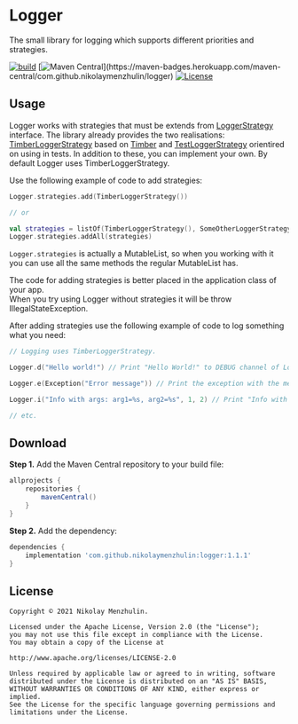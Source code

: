 # Logger

The small library for logging which supports different priorities and strategies.

[![build](https://github.com/NikolayMenzhulin/Logger/actions/workflows/ci-build.yml/badge.svg)](https://github.com/NikolayMenzhulin/Logger/actions/workflows/ci-build.yml) [![Maven Central](https://maven-badges.herokuapp.com/maven-central/com.github.nikolaymenzhulin/logger/badge.svg?)](https://maven-badges.herokuapp.com/maven-central/com.github.nikolaymenzhulin/logger) [![License](https://img.shields.io/badge/license-Apache%202.0-dark.svg)](http://www.apache.org/licenses/LICENSE-2.0)
## Usage

Logger works with strategies that must be extends from [LoggerStrategy](https://github.com/NikolayMenzhulin/Logger/blob/main/library/src/main/java/com/github/nikolaymenzhulin/logger/strategies/strategy/base/LoggerStrategy.kt) interface. The library already provides the two realisations: [TimberLoggerStrategy](https://github.com/NikolayMenzhulin/Logger/blob/main/library/src/main/java/com/github/nikolaymenzhulin/logger/strategies/strategy/TimberLoggerStrategy.kt) based on [Timber](https://github.com/JakeWharton/timber) and [TestLoggerStrategy](https://github.com/NikolayMenzhulin/Logger/blob/main/library/src/main/java/com/github/nikolaymenzhulin/logger/strategies/strategy/TestLoggerStrategy.kt) orientired on using in tests. In addition to these, you can implement your own. By default Logger uses TimberLoggerStrategy.  

Use the following example of code to add strategies:
```kotlin
Logger.strategies.add(TimberLoggerStrategy())

// or

val strategies = listOf(TimberLoggerStrategy(), SomeOtherLoggerStrategy())
Logger.strategies.addAll(strategies)
```
`Logger.strategies` is actually a MutableList, so when you working with it you can use all the same methods the regular MutableList has.  

The code for adding strategies is better placed in the application class of your app.  
When you try using Logger without strategies it will be throw IllegalStateException.

After adding strategies use the following example of code to log something what you need:
```kotlin
// Logging uses TimberLoggerStrategy.

Logger.d("Hello world!") // Print "Hello World!" to DEBUG channel of Logcat.

Logger.e(Exception("Error message")) // Print the exception with the message "Error message" and the stacktrace to ERROR channel of Logcat.

Logger.i("Info with args: arg1=%s, arg2=%s", 1, 2) // Print "Info with args: arg1=1, arg2=2" to INFO channel of Logcat.

// etc.
```

## Download

**Step 1.** Add the Maven Central repository to your build file:
```groovy
allprojects {
    repositories {
        mavenCentral()
    }
}
```

**Step 2.** Add the dependency:
```groovy
dependencies {
    implementation 'com.github.nikolaymenzhulin:logger:1.1.1'
}
```

## License

```
Copyright © 2021 Nikolay Menzhulin.

Licensed under the Apache License, Version 2.0 (the "License");
you may not use this file except in compliance with the License.
You may obtain a copy of the License at

http://www.apache.org/licenses/LICENSE-2.0

Unless required by applicable law or agreed to in writing, software
distributed under the License is distributed on an "AS IS" BASIS,
WITHOUT WARRANTIES OR CONDITIONS OF ANY KIND, either express or implied.
See the License for the specific language governing permissions and
limitations under the License.
```
